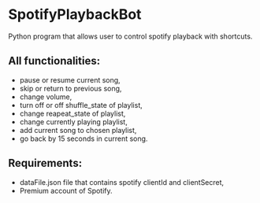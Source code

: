 # SpotifyPlaybackBot

Python program that allows user to control spotify playback with shortcuts.
## All functionalities:
- pause or resume current song,
- skip or return to previous song,
- change volume,
- turn off or off shuffle_state of playlist,
- change reapeat_state of playlist,
- change currently playing playlist,
- add current song to chosen playlist,
- go back by 15 seconds in current song.

## Requirements:
- dataFile.json file that contains spotify clientId and clientSecret,
- Premium account of Spotify.
